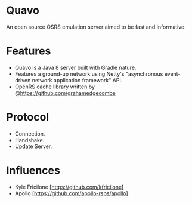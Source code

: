 # Quavo
An open source OSRS emulation server aimed to be fast and informative.

# Features
- Quavo is a Java 8 server built with Gradle nature.
- Features a ground-up network using Netty's "asynchronous event-driven network application framework" API.
- OpenRS cache library written by @https://github.com/grahamedgecombe

# Protocol
- Connection.
- Handshake.
- Update Server.

# Influences
- Kyle Fricilone [https://github.com/kfricilone]
- Apollo [https://github.com/apollo-rsps/apollo]
